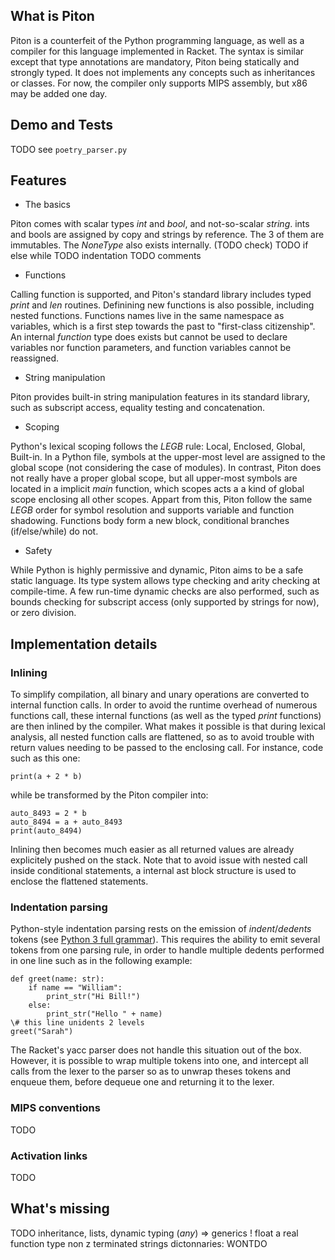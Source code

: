 ## What is Piton

Piton is a counterfeit of the Python programming language, as well as a compiler for this language implemented in Racket. The syntax is similar except that type annotations are mandatory, Piton being statically and strongly typed. It does not implements any concepts such as inheritances or classes. For now, the compiler only supports MIPS assembly, but x86 may be added one day.

## Demo and Tests

TODO see `poetry_parser.py`

## Features

* The basics

Piton comes with scalar types *int* and *bool*, and not-so-scalar *string*. ints and bools are assigned by copy and strings by reference. The 3 of them are immutables. The *NoneType* also exists internally. (TODO check)
TODO if else while
TODO indentation
TODO comments

* Functions

Calling function is supported, and Piton's standard library includes typed *print* and *len* routines. Definining new functions is also possible, including nested functions. Functions names live in the same namespace as variables, which is a first step towards the past to "first-class citizenship". An internal *function* type does exists but cannot be used to declare variables nor function parameters, and function variables cannot be reassigned.

* String manipulation

Piton provides built-in string manipulation features in its standard library, such as subscript access, equality testing and concatenation.

* Scoping

Python's lexical scoping follows the *LEGB* rule: Local, Enclosed, Global, Built-in. In a Python file, symbols at the upper-most level are assigned to the global scope  (not considering the case of modules). In contrast, Piton does not really have a proper global scope, but all upper-most symbols are located in a implicit *main* function, which scopes acts a a kind of global scope enclosing all other scopes. Appart from this, Piton follow the same *LEGB* order for symbol resolution and supports variable and function shadowing. Functions body form a new block, conditional branches (if/else/while) do not.

* Safety

While Python is highly permissive and dynamic, Piton aims to be a safe static language. Its type system allows type checking and arity checking at compile-time. A few run-time dynamic checks are also performed, such as bounds checking for subscript access (only supported by strings for now), or zero division.

## Implementation details

### Inlining

To simplify compilation, all binary and unary operations are converted to internal function calls. In order to avoid the runtime overhead of numerous functions call, these internal functions (as well as the typed *print* functions) are then inlined by the compiler. What makes it possible is that during lexical analysis, all nested function calls are flattened, so as to avoid trouble with return values needing to be passed to the enclosing call. For instance, code such as this one:

    print(a + 2 * b)

while be transformed by the Piton compiler into:

    auto_8493 = 2 * b  
    auto_8494 = a + auto_8493  
    print(auto_8494)  

Inlining then becomes much easier as all returned values are already explicitely pushed on the stack. Note that to avoid issue with nested call inside conditional statements, a internal ast block structure is used to enclose the flattened statements.

### Indentation parsing

Python-style indentation parsing rests on the emission of *indent*/*dedents* tokens (see [Python 3 full grammar][1]). This requires the ability to emit several tokens from one parsing rule, in order to handle multiple dedents performed in one line such as in the following example:

    def greet(name: str):  
        if name == "William":  
            print_str("Hi Bill!")  
        else:  
            print_str("Hello " + name)  
    \# this line unidents 2 levels  
    greet("Sarah")

The Racket's yacc parser does not handle this situation out of the box. However, it is possible to wrap multiple tokens into one, and intercept all calls from the lexer to the parser so as to unwrap theses tokens and enqueue them, before dequeue one and returning it to the lexer.

[1]: https://docs.python.org/3/reference/grammar.html

### MIPS conventions

TODO

### Activation links

TODO

## What's missing

TODO
inheritance, lists, dynamic typing (*any*) => generics !
float
a real function type
non z terminated strings
dictonnaries: WONTDO
